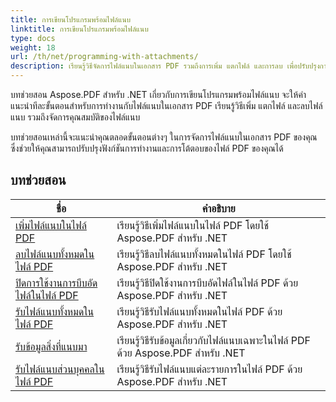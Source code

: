 ```yaml
---
title: การเขียนโปรแกรมพร้อมไฟล์แนบ
linktitle: การเขียนโปรแกรมพร้อมไฟล์แนบ
type: docs
weight: 18
url: /th/net/programming-with-attachments/
description: เรียนรู้วิธีจัดการไฟล์แนบในเอกสาร PDF รวมถึงการเพิ่ม แตกไฟล์ และการลบ เพื่อปรับปรุงการทำงานของไฟล์ PDF
---
```

บทช่วยสอน Aspose.PDF สำหรับ .NET เกี่ยวกับการเขียนโปรแกรมพร้อมไฟล์แนบ จะให้คำแนะนำทีละขั้นตอนสำหรับการทำงานกับไฟล์แนบในเอกสาร PDF เรียนรู้วิธีเพิ่ม แตกไฟล์ และลบไฟล์แนบ รวมถึงจัดการคุณสมบัติของไฟล์แนบ

บทช่วยสอนเหล่านี้จะแนะนำคุณตลอดขั้นตอนต่างๆ ในการจัดการไฟล์แนบในเอกสาร PDF ของคุณ ซึ่งช่วยให้คุณสามารถปรับปรุงฟังก์ชันการทำงานและการโต้ตอบของไฟล์ PDF ของคุณได้

## บทช่วยสอน
| ชื่อ | คำอธิบาย |
| --- | --- | 
| [เพิ่มไฟล์แนบในไฟล์ PDF](./add-attachment/) | เรียนรู้วิธีเพิ่มไฟล์แนบในไฟล์ PDF โดยใช้ Aspose.PDF สำหรับ .NET  |  
| [ลบไฟล์แนบทั้งหมดในไฟล์ PDF](./delete-all-attachments/) | เรียนรู้วิธีลบไฟล์แนบทั้งหมดในไฟล์ PDF โดยใช้ Aspose.PDF สำหรับ .NET  |  
| [ปิดการใช้งานการบีบอัดไฟล์ในไฟล์ PDF](./disable-files-compression/) | เรียนรู้วิธีปิดใช้งานการบีบอัดไฟล์ในไฟล์ PDF ด้วย Aspose.PDF สำหรับ .NET  |  
| [รับไฟล์แนบทั้งหมดในไฟล์ PDF](./get-all-the-attachments/) | เรียนรู้วิธีรับไฟล์แนบทั้งหมดในไฟล์ PDF ด้วย Aspose.PDF สำหรับ .NET  |  
| [รับข้อมูลสิ่งที่แนบมา](./get-attachment-info/) | เรียนรู้วิธีรับข้อมูลเกี่ยวกับไฟล์แนบเฉพาะในไฟล์ PDF ด้วย Aspose.PDF สำหรับ .NET |  
| [รับไฟล์แนบส่วนบุคคลในไฟล์ PDF](./get-individual-attachment/) | เรียนรู้วิธีรับไฟล์แนบแต่ละรายการในไฟล์ PDF ด้วย Aspose.PDF สำหรับ .NET  |  